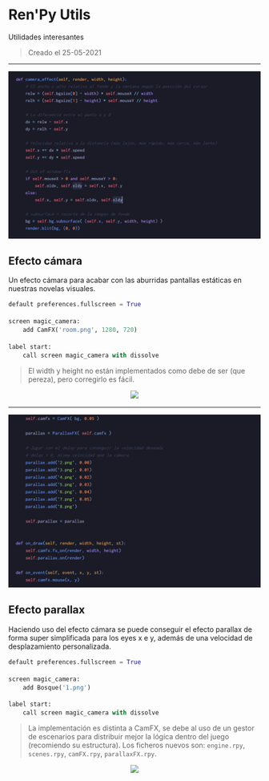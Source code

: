 # Ren'Py Utils

Utilidades interesantes

> Creado el 25-05-2021



---

![](./assets/camfx.png)

## Efecto cámara

Un efecto cámara para acabar con las aburridas pantallas estáticas en nuestras novelas visuales.

```python
default preferences.fullscreen = True

screen magic_camera:
    add CamFX('room.png', 1280, 720)

label start:
    call screen magic_camera with dissolve
```

> El width y height no están implementados como debe de ser (que pereza), pero corregirlo es fácil.

<p align="center">
<img  src="./assets/camfx.gif">
</p>


---

![](./assets/parallax.png)

## Efecto parallax

Haciendo uso del efecto cámara se puede conseguir el efecto parallax de forma super simplificada para los eyes x e y, además de una velocidad de desplazamiento personalizada.

```python
default preferences.fullscreen = True

screen magic_camera:
    add Bosque('1.png')

label start:
    call screen magic_camera with dissolve
```

> La implementación es distinta a CamFX, se debe al uso de un gestor de escenarios para distribuir mejor la lógica dentro del juego (recomiendo su estructura). Los ficheros nuevos son: `engine.rpy`, `scenes.rpy`, `camFX.rpy`, `parallaxFX.rpy`.


<p align="center">
<img  src="./assets/parallax.gif">
</p>
